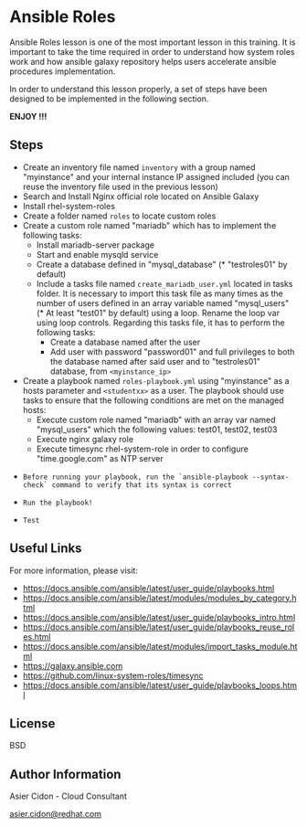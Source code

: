 # Ansible Roles

Ansible Roles lesson is one of the most important lesson in this training. It is important to take the time required in order to understand how system roles work and how ansible galaxy repository helps users accelerate ansible procedures implementation.

In order to understand this lesson properly, a set of steps have been designed to be implemented in the following section.

**ENJOY !!!**

## Steps 

-   Create an inventory file named `inventory` with a group named "myinstance" and your internal instance IP assigned included (you can reuse the inventory file used in the previous lesson)
-   Search and Install Nginx official role located on Ansible Galaxy
-   Install rhel-system-roles
-   Create a folder named `roles` to locate custom roles
-   Create a custom role named "mariadb" which has to implement the following tasks:
    -   Install mariadb-server package
    -   Start and enable mysqld service
    -   Create a database defined in "mysql_database" (* "testroles01" by default)
    -   Include a tasks file named `create_mariadb_user.yml` located in tasks folder. It is necessary to import this task file as many times as the number of users defined in an array variable named "mysql_users" (* At least "test01" by default) using a loop. Rename the loop var using loop controls. Regarding this tasks file, it has to perform the following tasks:
        -   Create a database named after the user
        -   Add user with password "password01" and full privileges to both the database named after said user and to "testroles01" database, from `<myinstance_ip>`
-   Create a playbook named `roles-playbook.yml` using "myinstance" as a hosts parameter and `<studentxx>` as a user. The playbook should use tasks to ensure that the following conditions are met on the managed hosts:
    -   Execute custom role named "mariadb" with an array var named "mysql_users" which the following values: test01, test02, test03
    -   Execute nginx galaxy role 
    -   Execute timesync rhel-system-role in order to configure "time.google.com" as NTP server
-     Before running your playbook, run the `ansible-playbook --syntax-check` command to verify that its syntax is correct
-     Run the playbook!
-     Test

## Useful Links

For more information, please visit:

-   https://docs.ansible.com/ansible/latest/user_guide/playbooks.html
-   https://docs.ansible.com/ansible/latest/modules/modules_by_category.html
-   https://docs.ansible.com/ansible/latest/user_guide/playbooks_intro.html
-   https://docs.ansible.com/ansible/latest/user_guide/playbooks_reuse_roles.html
-   https://docs.ansible.com/ansible/latest/modules/import_tasks_module.html
-   https://galaxy.ansible.com
-   https://github.com/linux-system-roles/timesync
-   https://docs.ansible.com/ansible/latest/user_guide/playbooks_loops.html

License
-------

BSD

Author Information
------------------

 Asier Cidon - Cloud Consultant

 asier.cidon@redhat.com
